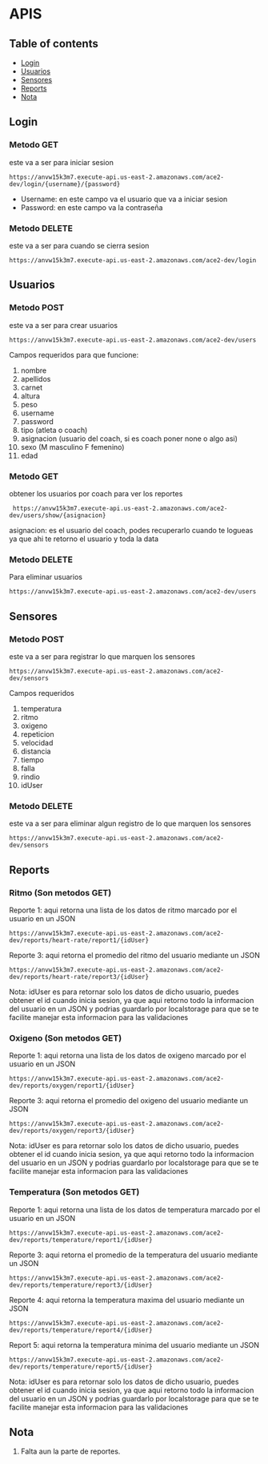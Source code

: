 # APIS 

## Table of contents
* [Login](#Login)
* [Usuarios](#Usuarios)
* [Sensores](#Sensores)
* [Reports](#reports)
* [Nota](#Nota)

## Login
### Metodo GET
este va a ser para iniciar sesion

    https://anvw15k3m7.execute-api.us-east-2.amazonaws.com/ace2-dev/login/{username}/{password}

- Username: en este campo va el usuario que va a iniciar sesion
- Password: en este campo va la contraseña


### Metodo DELETE
este va a ser para cuando se cierra sesion

    https://anvw15k3m7.execute-api.us-east-2.amazonaws.com/ace2-dev/login
  
## Usuarios
### Metodo POST
este va a ser para crear usuarios

    https://anvw15k3m7.execute-api.us-east-2.amazonaws.com/ace2-dev/users

Campos requeridos para que funcione: 
1. nombre
2. apellidos
3. carnet
4. altura
5. peso
6. username
7. password
8. tipo (atleta o coach)
9. asignacion (usuario del coach, si es coach poner none o algo asi)
10. sexo (M masculino F femenino) 
11. edad

### Metodo GET 
obtener los usuarios por coach para ver los reportes 

     https://anvw15k3m7.execute-api.us-east-2.amazonaws.com/ace2-dev/users/show/{asignacion}
asignacion: es el usuario del coach, podes recuperarlo cuando te logueas ya que ahi te retorno el usuario y toda la data


### Metodo DELETE
Para eliminar usuarios

    https://anvw15k3m7.execute-api.us-east-2.amazonaws.com/ace2-dev/users

## Sensores
### Metodo POST
este va a ser para registrar lo que marquen los sensores
    
    https://anvw15k3m7.execute-api.us-east-2.amazonaws.com/ace2-dev/sensors

Campos requeridos
1. temperatura
2. ritmo
3. oxigeno
4. repeticion
5. velocidad
6. distancia
7. tiempo
8. falla
9. rindio
10. idUser


### Metodo DELETE
este va a ser para eliminar algun registro de lo que marquen los sensores

    https://anvw15k3m7.execute-api.us-east-2.amazonaws.com/ace2-dev/sensors

## Reports
### Ritmo (Son metodos GET)
Reporte 1: aqui retorna una lista de los datos de ritmo marcado por el usuario en un JSON

    https://anvw15k3m7.execute-api.us-east-2.amazonaws.com/ace2-dev/reports/heart-rate/report1/{idUser}

Reporte 3: aqui retorna el promedio del ritmo del usuario mediante un JSON

    https://anvw15k3m7.execute-api.us-east-2.amazonaws.com/ace2-dev/reports/heart-rate/report3/{idUser}

Nota: idUser es para retornar solo los datos de dicho usuario, puedes obtener el id cuando inicia sesion, ya que aqui retorno todo la informacion del usuario en un JSON y podrias guardarlo por localstorage para que se te facilite manejar esta informacion para las validaciones     

### Oxigeno (Son metodos GET)
Reporte 1: aqui retorna una lista de los datos de oxigeno marcado por el usuario en un JSON

    https://anvw15k3m7.execute-api.us-east-2.amazonaws.com/ace2-dev/reports/oxygen/report1/{idUser}

Reporte 3: aqui retorna el promedio del oxigeno del usuario mediante un JSON

    https://anvw15k3m7.execute-api.us-east-2.amazonaws.com/ace2-dev/reports/oxygen/report3/{idUser}

Nota: idUser es para retornar solo los datos de dicho usuario, puedes obtener el id cuando inicia sesion, ya que aqui retorno todo la informacion del usuario en un JSON y podrias guardarlo por localstorage para que se te facilite manejar esta informacion para las validaciones     

### Temperatura (Son metodos GET)
Reporte 1: aqui retorna una lista de los datos de temperatura marcado por el usuario en un JSON

    https://anvw15k3m7.execute-api.us-east-2.amazonaws.com/ace2-dev/reports/temperature/report1/{idUser}

Reporte 3: aqui retorna el promedio de la temperatura del usuario mediante un JSON

    https://anvw15k3m7.execute-api.us-east-2.amazonaws.com/ace2-dev/reports/temperature/report3/{idUser}

Reporte 4: aqui retorna la temperatura maxima del usuario mediante un JSON 

    https://anvw15k3m7.execute-api.us-east-2.amazonaws.com/ace2-dev/reports/temperature/report4/{idUser}

Report 5: aqui retorna la temperatura minima del usuario mediante un JSON

    https://anvw15k3m7.execute-api.us-east-2.amazonaws.com/ace2-dev/reports/temperature/report5/{idUser}

Nota: idUser es para retornar solo los datos de dicho usuario, puedes obtener el id cuando inicia sesion, ya que aqui retorno todo la informacion del usuario en un JSON y podrias guardarlo por localstorage para que se te facilite manejar esta informacion para las validaciones     

## Nota 
1. Falta aun la parte de reportes.

